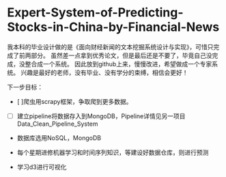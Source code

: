 # Expert-System-of-Predicting-Stocks-in-China-by-Financial-News
我本科的毕业设计做的是《面向财经新闻的文本挖掘系统设计与实现》，可惜只完成了前两部分。
虽然差一点拿到优秀论文，但是最后还是不要了，毕竟自己没完成，没整合成一个系统。
因此放到github上来，慢慢改进，希望做成一个专家系统。
兴趣是最好的老师，没有毕业、没有学分的束缚，相信会更好！



下一步目标：

- [ ]爬虫用scrapy框架，争取爬到更多数据。

-[ ] 建立pipeline将数据存入到MongoDB，Pipeline详情见另一项目Data_Clean_Pipeline_System

- 数据库选用NoSQL，MongoDB

- 每个星期进修机器学习和时间序列知识，等建设好数据仓库，则进行预测

- 学习d3进行可视化
